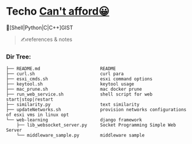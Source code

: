 # Techo [Can't afford😀](https://www.1101.com/store/techo/en/)

🎨[Shell|Python|C|C++]GIST

>✍️references & notes 

### Dir Tree:

```
├── README.md                       README
├── curl.sh                         curl para
├── esxi_cmds.sh                    esxi command options
├── keytool.sh                      keytool usage
├── mac_prune.sh                    mac docker prune
├── run_web_service.sh              shell script for web start|stop|restart 
├── similarity.py                   text similarity
├── updateNetworks.sh               provision networks configurations of esxi vms in linux opt
└── web-learning                    django framework
    ├── lib_websocket_server.py     Socket Programming Simple Web Server
    └── middleware_sample.py        middleware sample 
```